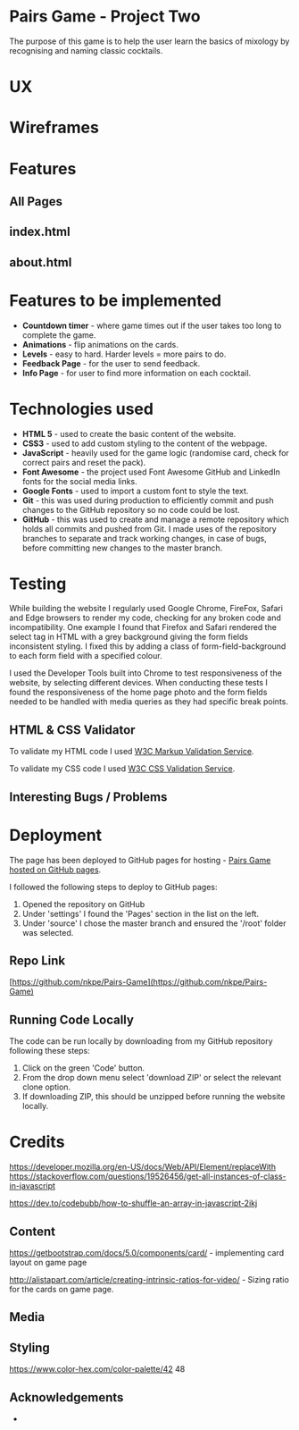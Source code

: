 
<!-- Criteria 

Write a README.md file for your project that explains what the project does and the value that it provides to its users. Attribute any code from other sources. Document all testing procedures and findings. -->

# Pairs Game - Project Two
<!-- explains what the project does and the value that it provides to its users. -->

The purpose of this game is to help the user learn the basics of mixology by recognising and naming classic cocktails. 

# UX


# Wireframes
# Features
## All Pages
 

## index.html


## about.html


# Features to be implemented
* **Countdown timer** - where game times out if the user takes too long to complete the game.
* **Animations** - flip animations on the cards.
* **Levels** - easy to hard. Harder levels = more pairs to do.
* **Feedback Page** - for the user to send feedback.
* **Info Page** - for user to find more information on each cocktail.

# Technologies used
* **HTML 5** - used to create the basic content of the website.
* **CSS3** - used to add custom styling to the content of the webpage. 
* **JavaScript** - heavily used for the game logic (randomise card, check for correct pairs and reset the pack).
* **Font Awesome** - the project used Font Awesome GitHub and LinkedIn fonts for the social media links.
* **Google Fonts** - used to import a custom font to style the text. 
* **Git** - this was used during production to efficiently commit and push changes to the GitHub repository so no code could be lost. 
* **GitHub** - this was used to create and manage a remote repository which holds all commits and pushed from Git. I made uses of the repository branches to separate and track working changes, in case of bugs, before committing new changes to the master branch.

# Testing
While building the website I regularly used Google Chrome, FireFox, Safari and Edge browsers to render my code, checking for any broken code and incompatibility. One example I found that Firefox and Safari rendered the select tag in HTML with a grey background giving the form fields inconsistent styling. I fixed this by adding a class of form-field-background to each form field with a specified colour. 

I used the Developer Tools built into Chrome to test responsiveness of the website, by selecting different devices. When conducting these tests I found the responsiveness of the home page photo and the form fields needed to be handled with media queries as they had specific break points.  

## HTML & CSS Validator   
To validate my HTML code I used [W3C Markup Validation Service](https://validator.w3.org/#validate_by_upload).

To validate my CSS code I used [W3C CSS Validation Service](https://jigsaw.w3.org/css-validator/#validate_by_upload).
## Interesting Bugs / Problems

# Deployment

The page has been deployed to GitHub pages for hosting - [Pairs Game hosted on GitHub pages](https://nkpe.github.io/Pairs-Game/).

I followed the following steps to deploy to GitHub pages: 

1. Opened the repository on GitHub
2. Under 'settings' I found the 'Pages' section in the list on the left. 
3. Under 'source' I chose the master branch and ensured the '/root' folder was selected. 


## Repo Link
[https://github.com/nkpe/Pairs-Game](https://github.com/nkpe/Pairs-Game)
## Running Code Locally
The code can be run locally by downloading from my GitHub repository following these steps: 

1. Click on the green 'Code' button.
2. From the drop down menu select 'download ZIP' or select the relevant clone option.
3. If downloading ZIP, this should be unzipped before running the website locally. 


# Credits

https://developer.mozilla.org/en-US/docs/Web/API/Element/replaceWith
https://stackoverflow.com/questions/19526456/get-all-instances-of-class-in-javascript

<!-- random function -->

https://dev.to/codebubb/how-to-shuffle-an-array-in-javascript-2ikj
## Content

https://getbootstrap.com/docs/5.0/components/card/ - implementing card layout on game page


http://alistapart.com/article/creating-intrinsic-ratios-for-video/ - Sizing ratio for the cards on game page.
## Media
## Styling
https://www.color-hex.com/color-palette/42 48

## Acknowledgements 
* 
